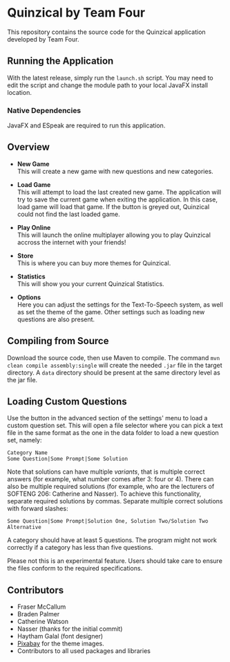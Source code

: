 # Quinzical by Team Four

This repository contains the source code for the Quinzical application developed by Team Four.

## Running the Application

With the latest release, simply run the `launch.sh` script. You may need to edit the script and change the module path
to your local JavaFX install location.

### Native Dependencies

JavaFX and ESpeak are required to run this application.

## Overview
- **New Game**<br>This will create a new game with new questions and new categories.

- **Load Game**<br>This will attempt to load the last created new game. The application will try to save the current
game when exiting the application. In this case, load game will load that game. If the button is greyed out, Quinzical
could not find the last loaded game.

- **Play Online**<br>This will launch the online multiplayer allowing you to play Quinzical accross the internet with
your friends!

- **Store**<br>This is where you can buy more themes for Quinzical.

- **Statistics**<br>This will show you your current Quinzical Statistics.

- **Options**<br>Here you can adjust the settings for the Text-To-Speech system, as well as set the theme of the game.
 Other settings such as loading new questions are also present.

## Compiling from Source

Download the source code, then use Maven to compile. The command `mvn clean compile assembly:single` will create the
needed `.jar` file in the target directory. A `data` directory should be present at the same directory level as the jar file.

## Loading Custom Questions

Use the button in the advanced section of the settings' menu to load a custom question set. This will open a file selector where you can pick a text file in the same format as the one in the data folder to load a new question set, namely:

```text
Category Name
Some Question|Some Prompt|Some Solution
```

Note that solutions can have multiple _variants_, that is multiple correct answers (for example, what number comes
after 3: four or 4). There can also be multiple required solutions (for example, who are the lecturers of SOFTENG 206:
Catherine and Nasser). To achieve this functionality, separate required solutions by commas. Separate multiple correct
solutions with forward slashes:

```text
Some Question|Some Prompt|Solution One, Solution Two/Solution Two Alternative
```

A category should have at least 5 questions. The program might not work correctly if a category has less than five
questions.

Please not this is an experimental feature. Users should take care to ensure the files conform to the required
specifications.

## Contributors

- Fraser McCallum
- Braden Palmer
- Catherine Watson
- Nasser (thanks for the initial commit)
- Haytham Galal (font designer)
- [Pixabay](https://pixabay.com/photos/search/new%20zealand/) for the theme images.
- Contributors to all used packages and libraries
